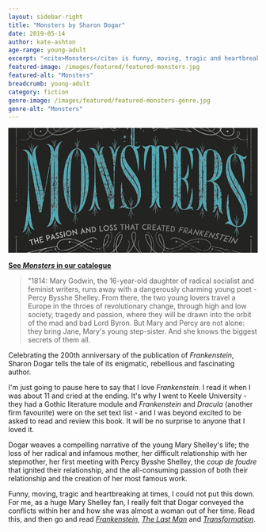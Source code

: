 ```yaml
---
layout: sidebar-right
title: "Monsters by Sharon Dogar"
date: 2019-05-14
author: kate-ashton
age-range: young-adult
excerpt: "<cite>Monsters</cite> is funny, moving, tragic and heartbreaking."
featured-image: /images/featured/featured-monsters.jpg
featured-alt: "Monsters"
breadcrumb: young-adult
category: fiction
genre-image: /images/featured/featured-monsters-genre.jpg
genre-alt: "Monsters"
---
```


![Monsters](/images/featured/featured-monsters.jpg)

**[See <cite>Monsters</cite> in our catalogue](https://suffolk.spydus.co.uk/cgi-bin/spydus.exe/ENQ/OPAC/BIBENQ?BRN=2504594)**

> "1814: Mary Godwin, the 16-year-old daughter of radical socialist and feminist writers, runs away with a dangerously charming young poet - Percy Bysshe Shelley. From there, the two young lovers travel a Europe in the throes of revolutionary change, through high and low society, tragedy and passion, where they will be drawn into the orbit of the mad and bad Lord Byron. But Mary and Percy are not alone: they bring Jane, Mary's young step-sister. And she knows the biggest secrets of them all.

Celebrating the 200th anniversary of the publication of <cite>Frankenstein</cite>, Sharon Dogar tells the tale of its enigmatic, rebellious and fascinating author.

I'm just going to pause here to say that I love <cite>Frankenstein</cite>. I read it when I was about 11 and cried at the ending. It's why I went to Keele University - they had a Gothic literature module and <cite>Frankenstein</cite> and <cite>Dracula</cite> (another firm favourite) were on the set text list - and I was beyond excited to be asked to read and review this book. It will be no surprise to anyone that I loved it.

Dogar weaves a compelling narrative of the young Mary Shelley's life; the loss of her radical and infamous mother, her difficult relationship with her stepmother, her first meeting with Percy Bysshe Shelley, the <em>coup de foudre</em> that ignited their relationship, and the all-consuming passion of both their relationship and the creation of her most famous work.

Funny, moving, tragic and heartbreaking at times, I could not put this down. For me, as a huge Mary Shelley fan, I really felt that Dogar conveyed the conflicts within her and how she was almost a woman out of her time. Read this, and then go and read [<cite>Frankenstein</cite>](https://suffolk.spydus.co.uk/cgi-bin/spydus.exe/ENQ/OPAC/BIBENQ?BRN=1976672), [<cite>The Last Man</cite>](https://suffolk.spydus.co.uk/cgi-bin/spydus.exe/ENQ/OPAC/BIBENQ?BRN=1940324) and [<cite>Transformation</cite>](https://suffolk.spydus.co.uk/cgi-bin/spydus.exe/ENQ/OPAC/BIBENQ?BRN=690930).
